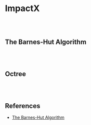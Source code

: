 # ImpactX

<br></br>

## The Barnes-Hut Algorithm

<br></br>

## Octree

<br></br>

## References
- [The Barnes-Hut Algorithm](http://arborjs.org/docs/barnes-hut)
